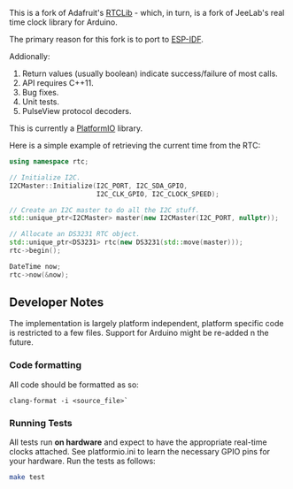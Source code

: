 This is a fork of Adafruit's [RTCLib](https://github.com/adafruit/RTClib) - which,
in turn, is a fork of JeeLab's real time clock library for Arduino.

The primary reason for this fork is to port to
[ESP-IDF](https://docs.espressif.com/projects/esp-idf).

Addionally:

1. Return values (usually boolean) indicate success/failure
   of most calls.
2. API requires C++11.
3. Bug fixes.
4. Unit tests.
5. PulseView protocol decoders.

This is currently a [PlatformIO](https://platformio.org/) library.

Here is a simple example of retrieving the current time
from the RTC:

```c++
using namespace rtc;

// Initialize I2C.
I2CMaster::Initialize(I2C_PORT, I2C_SDA_GPIO,
                      I2C_CLK_GPIO, I2C_CLOCK_SPEED);

// Create an I2C master to do all the I2C stuff.
std::unique_ptr<I2CMaster> master(new I2CMaster(I2C_PORT, nullptr));

// Allocate an DS3231 RTC object.
std::unique_ptr<DS3231> rtc(new DS3231(std::move(master)));
rtc->begin();

DateTime now;
rtc->now(&now);
```

## Developer Notes

The implementation is largely platform independent, platform specific
code is restricted to a few files. Support for Arduino might be re-added
n the future.

### Code formatting

All code should be formatted as so:

```shell
clang-format -i <source_file>`
```

### Running Tests

All tests run **on hardware** and expect to have the appropriate real-time
clocks attached. See platformio.ini to learn the necessary GPIO pins for
your hardware. Run the tests as follows:

```sh
make test
```
